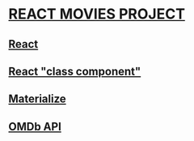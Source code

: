 # **[REACT MOVIES PROJECT](link!!!)**

## **[React](https://ru.reactjs.org/)**
## **[React "class component"](https://ru.reactjs.org/docs/components-and-props.html)**
## **[Materialize](https://materializecss.com/)**
## **[OMDb API](https://www.omdbapi.com/)**
